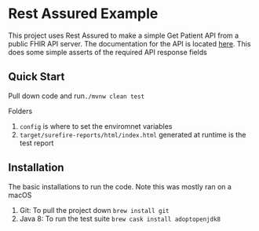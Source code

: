 # Rest Assured Example 

This project uses Rest Assured to make a simple Get Patient API from a public FHIR API server. The documentation for the API is located [here](https://www.hl7.org/fhir/us/core/StructureDefinition-us-core-patient.html). This does some simple asserts of the required API response fields

## Quick Start

Pull down code and run```./mvnw clean test``` 

Folders
1. ```config``` is where to set the enviromnet variables
1. ```target/surefire-reports/html/index.html``` generated at runtime is the test report

## Installation

The basic installations to run the code. Note this was mostly ran on a macOS

1.	Git: To pull the project down ```brew install git```
2.	Java 8: To run the test suite ```brew cask install adoptopenjdk8```
